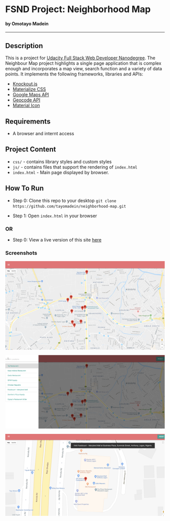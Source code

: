 # FSND Project: Neighborhood Map

#### by Omotayo Madein
---

## Description

This is a project for [Udacity Full Stack Web Developer Nanodegree](https://www.udacity.com/course/full-stack-web-developer-nanodegree--nd004). The Neighbour Map project highlights a single page application that is complex enough and incorporates a map view, search function and a variety of data points. It implements the following frameworks, libraries and APIs:

* [Knockout.js](http://knockoutjs.com/)
* [Materialize CSS](https://materializecss.com/)
* [Google Maps API](https://developers.google.com/maps/)
* [Geocode API](https://developers.google.com/maps/documentation/javascript/geocoding)
* [Material Icon](https://material.io/tools/icons/)

## Requirements

* A browser and internt access

## Project Content

* `css/` - contains library styles and custom styles
* `js/` - contains files that support the rendering of `index.html`
* `index.html` - Main page displayed by browser.

## How To Run

* Step 0: Clone this repo to your desktop
    `git clone https://github.com/tayomadein/neighborhood-map.git`

* Step 1: Open `index.html` in your browser

### OR

* Step 0: View a live version of this site [here](https://tayomadein.github.io/neighborhood-map/)

### Screenshots

![Image 1](images/1.png)

![Image 2](images/2.png)

![Image 3](images/3.png)
